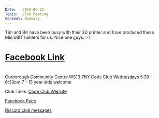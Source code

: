 ```yaml
---
Date:   2019-06-25
Topic:  Club Meeting
Content: Summary
---
```

Tim and Bill have been busy with their 3D printer and have produced these MicroBIT holders for us. Nice one guys. :-)

# [Facebook Link](https://www.facebook.com/1481985248595237/posts/2113781135415642/)

#
Curborough Community Centre
WS13 7NY
Code Club
Wednesdays 5:30 - 6:30pm
7 - 15 year olds welcome

Club Links:
[Code Club Website](https://lichfield-code-club.github.io/)

[Facebook Page](https://www.facebook.com/LichfieldCoders)

[Discord club messages](https://discord.gg/szz6xGK)
